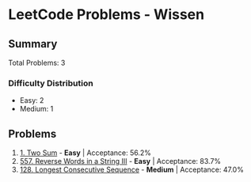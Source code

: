# LeetCode Problems - Wissen

## Summary
Total Problems: 3

### Difficulty Distribution

- Easy: 2
- Medium: 1

## Problems

1. [1. Two Sum](https://leetcode.com/problems/two-sum/) - **Easy** | Acceptance: 56.2%
2. [557. Reverse Words in a String III](https://leetcode.com/problems/reverse-words-in-a-string-iii/) - **Easy** | Acceptance: 83.7%
3. [128. Longest Consecutive Sequence](https://leetcode.com/problems/longest-consecutive-sequence/) - **Medium** | Acceptance: 47.0%